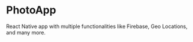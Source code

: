 # PhotoApp
React Native app with multiple functionalities like Firebase, Geo Locations, and many more.
